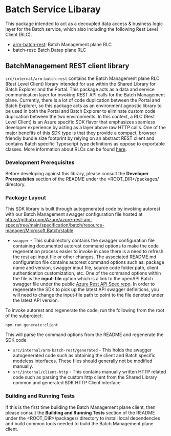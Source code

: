 # Batch Service Libaray

This package intended to act as a decoupled data access & business logic layer for the Batch service, which also including the following Rest Level Client (RLC).

- [arm-batch-rest](#arm-batch-rest): Batch Management plane RLC
- batch-rest: Batch Datap plane RLC

## BatchManagement REST client library

`src/internal/arm-batch-rest` contains the Batch Management plane RLC (Rest Level Client) library intended for use within the Shared Library for Batch Explorer and the Portal. This package acts as a data and service communication layer for invoking REST API calls for the Batch Management plane. Currently, there is a lot of code duplication between the Portal and Batch Explorer, so this package acts as an environment agnostic library to be used in both the Portal and Batch Explorer to eliminate custom code duplication between the two environments. In this context, a RLC (Rest Level Client) is an Azure specific SDK flavor that emphasizes seamless developer experience by acting as a layer above raw HTTP calls. One of the major benefits of this SDK type is that they provide a compact, browser friendly bundle size footprint by relying on an abstract REST client and contains Batch specific Typescript type definitions as oppose to exportable classes. More information about RLCs can be found [here](https://devblogs.microsoft.com/azure-sdk/azure-rest-libraries-for-javascript/).

### Development Prerequisites

Before developing against this library, please consult the __Developer Prerequisites__ section of the README under the <ROOT_DIR>/packages/ directory.

### Package Layout

This SDK library is built through autogenerated code by invoking autorest with our Batch Management swagger configuration file hosted at <https://github.com/Azure/azure-rest-api-specs/tree/main/specification/batch/resource-manager/Microsoft.Batch/stable>.

- `swagger` - This subdirectory contains the swagger configuration file containing documented autorest command options to make the code regeneration process easier to invoke in case there is a need to refresh the rest api input file or other changes. The associated README.md configuration file contains autorest command options such as: package name and version, swagger input file, source code folder path, client authentication customization, etc. One of the command options within the file is the __input-file__ option which is a link to the openAPI Batch swagger file under the public [Azure Rest API Spec repo](https://github.com/Azure/azure-rest-api-specs). In order to regenerate the SDK to pick up the latest API swagger definitions, you will need to change the input-file path to point to the file denoted under the latest API version.

To invoke autorest and regenerate the code, run the following from the root of the subproject:

```shell
npm run generate:client
```

This will parse the command options from the README and regenerate the SDK code

- `src/internal/arm-batch-rest/generated` - This holds the swagger autogenerated code such as obtaining the client and Batch specific modeless interfaces. These files should generally not be modified manually.
- `src/internal/client-http` - This contains manually written HTTP related code such as parsing the custom http client from the Shared Library common and generated SDK HTTP Client interface.

### Building and Running Tests

If this is the first time building the Batch Management plane client, then please consult the __Building and Running Tests__ section of the README under the <ROOT_DIR>/packages/ directory to install local dependencies and build common tools needed to build the Batch Management plane client.
